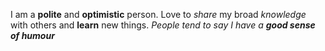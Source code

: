 I am a **polite** and **optimistic** person. Love to _share_ my broad *knowledge* with others and **learn** new things. _People tend to say I have a **good sense of humour**_
